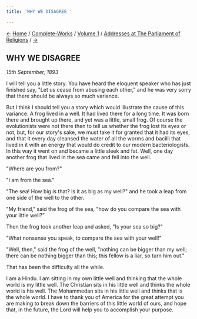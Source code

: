 ```yaml
---
title: 'WHY WE DISAGREE '

---
```

<div>

[←](v1_c1_response_to_welcome.htm) [Home](../../../index.htm) /
[Complete-Works](../../complete_works.htm) / [Volume
1](../complete_works_v1_contents.htm) / [Addresses at The Parliament of
Religions](addresses_at_the_parliament.htm) /
[→](v1_c1_paper_on_hinduism.htm)

  

## WHY WE DISAGREE

*15th September, 1893*

I will tell you a little story. You have heard the eloquent speaker who
has just finished say, "Let us cease from abusing each other," and he
was very sorry that there should be always so much variance.

But I think I should tell you a story which would illustrate the cause
of this variance. A frog lived in a well. It had lived there for a long
time. It was born there and brought up there, and yet was a little,
small frog. Of course the evolutionists were not there then to tell us
whether the frog lost its eyes or not, but, for our story's sake, we
must take it for granted that it had its eyes, and that it every day
cleansed the water of all the worms and bacilli that lived in it with an
energy that would do credit to our modern bacteriologists. In this way
it went on and became a little sleek and fat. Well, one day another frog
that lived in the sea came and fell into the well.

"Where are you from?"

"I am from the sea."

"The sea! How big is that? Is it as big as my well?" and he took a leap
from one side of the well to the other.

"My friend," said the frog of the sea, "how do you compare the sea with
your little well?”

Then the frog took another leap and asked, "Is your sea so big?"

"What nonsense you speak, to compare the sea with your well!"

"Well, then," said the frog of the well, "nothing can be bigger than my
well; there can be nothing bigger than this; this fellow is a liar, so
turn him out."

That has been the difficulty all the while.

I am a Hindu. I am sitting in my own little well and thinking that the
whole world is my little well. The Christian sits in his little well and
thinks the whole world is his well. The Mohammedan sits in his little
well and thinks that is the whole world. I have to thank you of America
for the great attempt you are making to break down the barriers of this
little world of ours, and hope that, in the future, the Lord will help
you to accomplish your purpose.

</div>
